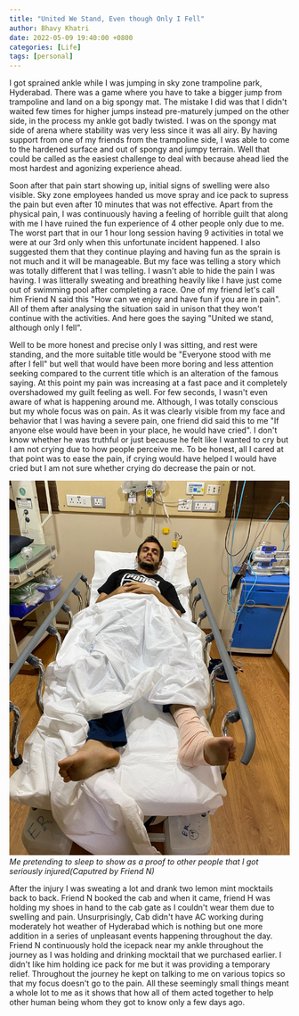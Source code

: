 ```yaml
---
title: "United We Stand, Even though Only I Fell"
author: Bhavy Khatri
date: 2022-05-09 19:40:00 +0800
categories: [Life]
tags: [personal]
---
```


I got sprained ankle while I was jumping in sky zone trampoline park, Hyderabad. There was a game where you have to take a bigger jump from trampoline and land on a big spongy mat. The mistake I did was that I didn't waited few times for higher jumps instead pre-maturely jumped on the other side, in the process my ankle got badly twisted. I was on the spongy mat side of arena where stability was very less since it was all airy. By having support from one of my friends from the trampoline side, I was able to come to the hardened surface and out of spongy and jumpy terrain. Well that could be called as the easiest challenge to deal with because ahead lied the most hardest and agonizing experience ahead. 

Soon after that pain start showing up, initial signs of swelling were also visible. Sky zone employees handed us move spray and ice pack to supress the pain but even after 10 minutes that was not effective. Apart from the physical pain, I was continuously having a feeling of horrible guilt that along with me I have ruined the fun experience of 4 other people only due to me. The worst part that in our 1 hour long session having 9 activities in total we were at our 3rd only when this unfortunate incident happened. I also suggested them that they continue playing and having fun as the sprain is not much and it will be manageable. But my face was telling a story which was totally different that I was telling. I wasn't able to hide the pain I was having. I was litterally sweating and breathing heavily like I have just come out of swimming pool after completing a race. One of my friend let's call him Friend N said this "How can we enjoy and have fun if you are in pain". All of them after analysing the situation said in unison that they won't continue with the activities. And here goes the saying "United we stand, although only I fell".

Well to be more honest and precise only I was sitting, and rest were standing, and the more suitable title would be "Everyone stood with me after I fell" but well that would have been more boring and less attention seeking compared to the current title which is an alteration of the famous saying.  At this point my pain was increasing at a fast pace and it completely overshadowed my guilt feeling as well. For few seconds, I wasn't even aware of what is happening around me. Although, I was totally conscious but my whole focus was on pain. As it was clearly visible from my face and behavior that I was having a severe pain, one friend did said this to me "If anyone else would have been in your place, he would have cried". I don't know whether he was truthful or just because he felt like I wanted to cry but I am not crying due to how people perceive me. To be honest, all I cared at that point was to ease the pain, if crying would have helped I would have cried but I am not sure whether crying do decrease the pain or not. 

![Ankle Sprain in Hospital](/assets/img/ankle-sprain.jpeg)
_Me pretending to sleep to show as a proof to other people that I got seriously injured(Caputred by Friend N)_

After the injury I was sweating a lot and drank two lemon mint mocktails back to back. Friend N booked the cab and when it came, friend H was holding my shoes in hand to the cab gate as I couldn't wear them due to swelling and pain. Unsurprisingly, Cab didn't have AC working during moderately hot weather of Hyderabad which is nothing but one more addition in a series of unpleasant events happening throughout the day.  Friend N continuously hold the icepack near my ankle throughout the journey as I was holding and drinking mocktail that we purchased earlier. I didn't like him holding ice pack for me but it was providing a temporary relief. Throughout the journey he kept on talking to me on various topics so that my focus doesn't go to the pain. All these seemingly small things meant a whole lot to me as it shows that how all of them acted together to help other human being whom they got to know only a few days ago. 
